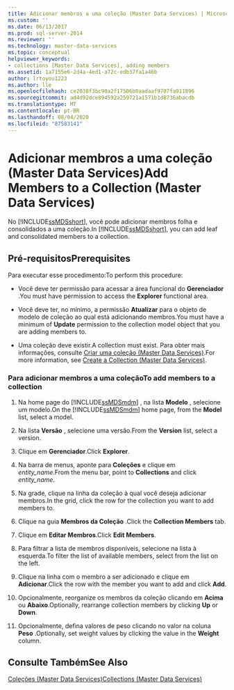 ```yaml
---
title: Adicionar membros a uma coleção (Master Data Services) | Microsoft Docs
ms.custom: ''
ms.date: 06/13/2017
ms.prod: sql-server-2014
ms.reviewer: ''
ms.technology: master-data-services
ms.topic: conceptual
helpviewer_keywords:
- collections [Master Data Services], adding members
ms.assetid: 1a7155e6-2d4a-4ed1-a72c-edb37fa1a46b
author: lrtoyou1223
ms.author: lle
ms.openlocfilehash: ce2038f3bc90a2f17506b0aadaaf9707fa911896
ms.sourcegitcommit: ad4d92dce894592a259721a1571b1d8736abacdb
ms.translationtype: MT
ms.contentlocale: pt-BR
ms.lasthandoff: 08/04/2020
ms.locfileid: "87583141"
---
```

# <a name="add-members-to-a-collection-master-data-services"></a><span data-ttu-id="d167f-102">Adicionar membros a uma coleção (Master Data Services)</span><span class="sxs-lookup"><span data-stu-id="d167f-102">Add Members to a Collection (Master Data Services)</span></span>
  <span data-ttu-id="d167f-103">No [!INCLUDE[ssMDSshort](../includes/ssmdsshort-md.md)], você pode adicionar membros folha e consolidados a uma coleção.</span><span class="sxs-lookup"><span data-stu-id="d167f-103">In [!INCLUDE[ssMDSshort](../includes/ssmdsshort-md.md)], you can add leaf and consolidated members to a collection.</span></span>  
  
## <a name="prerequisites"></a><span data-ttu-id="d167f-104">Pré-requisitos</span><span class="sxs-lookup"><span data-stu-id="d167f-104">Prerequisites</span></span>  
 <span data-ttu-id="d167f-105">Para executar esse procedimento:</span><span class="sxs-lookup"><span data-stu-id="d167f-105">To perform this procedure:</span></span>  
  
-   <span data-ttu-id="d167f-106">Você deve ter permissão para acessar a área funcional do **Gerenciador** .</span><span class="sxs-lookup"><span data-stu-id="d167f-106">You must have permission to access the **Explorer** functional area.</span></span>  
  
-   <span data-ttu-id="d167f-107">Você deve ter, no mínimo, a permissão **Atualizar** para o objeto de modelo de coleção ao qual está adicionando membros.</span><span class="sxs-lookup"><span data-stu-id="d167f-107">You must have a minimum of **Update** permission to the collection model object that you are adding members to.</span></span>  
  
-   <span data-ttu-id="d167f-108">Uma coleção deve existir.</span><span class="sxs-lookup"><span data-stu-id="d167f-108">A collection must exist.</span></span> <span data-ttu-id="d167f-109">Para obter mais informações, consulte [Criar uma coleção &#40;Master Data Services&#41;](create-a-collection-master-data-services.md).</span><span class="sxs-lookup"><span data-stu-id="d167f-109">For more information, see [Create a Collection &#40;Master Data Services&#41;](create-a-collection-master-data-services.md).</span></span>  
  
### <a name="to-add-members-to-a-collection"></a><span data-ttu-id="d167f-110">Para adicionar membros a uma coleção</span><span class="sxs-lookup"><span data-stu-id="d167f-110">To add members to a collection</span></span>  
  
1.  <span data-ttu-id="d167f-111">Na home page do [!INCLUDE[ssMDSmdm](../includes/ssmdsmdm-md.md)] , na lista **Modelo** , selecione um modelo.</span><span class="sxs-lookup"><span data-stu-id="d167f-111">On the [!INCLUDE[ssMDSmdm](../includes/ssmdsmdm-md.md)] home page, from the **Model** list, select a model.</span></span>  
  
2.  <span data-ttu-id="d167f-112">Na lista **Versão** , selecione uma versão.</span><span class="sxs-lookup"><span data-stu-id="d167f-112">From the **Version** list, select a version.</span></span>  
  
3.  <span data-ttu-id="d167f-113">Clique em **Gerenciador**.</span><span class="sxs-lookup"><span data-stu-id="d167f-113">Click **Explorer**.</span></span>  
  
4.  <span data-ttu-id="d167f-114">Na barra de menus, aponte para **Coleções** e clique em *entity_name*.</span><span class="sxs-lookup"><span data-stu-id="d167f-114">From the menu bar, point to **Collections** and click *entity_name*.</span></span>  
  
5.  <span data-ttu-id="d167f-115">Na grade, clique na linha da coleção à qual você deseja adicionar membros.</span><span class="sxs-lookup"><span data-stu-id="d167f-115">In the grid, click the row for the collection you want to add members to.</span></span>  
  
6.  <span data-ttu-id="d167f-116">Clique na guia **Membros da Coleção** .</span><span class="sxs-lookup"><span data-stu-id="d167f-116">Click the **Collection Members** tab.</span></span>  
  
7.  <span data-ttu-id="d167f-117">Clique em **Editar Membros**.</span><span class="sxs-lookup"><span data-stu-id="d167f-117">Click **Edit Members**.</span></span>  
  
8.  <span data-ttu-id="d167f-118">Para filtrar a lista de membros disponíveis, selecione na lista à esquerda.</span><span class="sxs-lookup"><span data-stu-id="d167f-118">To filter the list of available members, select from the list on the left.</span></span>  
  
9. <span data-ttu-id="d167f-119">Clique na linha com o membro a ser adicionado e clique em **Adicionar**.</span><span class="sxs-lookup"><span data-stu-id="d167f-119">Click the row with the member you want to add and click **Add**.</span></span>  
  
10. <span data-ttu-id="d167f-120">Opcionalmente, reorganize os membros da coleção clicando em **Acima** ou **Abaixo**.</span><span class="sxs-lookup"><span data-stu-id="d167f-120">Optionally, rearrange collection members by clicking **Up** or **Down**.</span></span>  
  
11. <span data-ttu-id="d167f-121">Opcionalmente, defina valores de peso clicando no valor na coluna **Peso** .</span><span class="sxs-lookup"><span data-stu-id="d167f-121">Optionally, set weight values by clicking the value in the **Weight** column.</span></span>  
  
## <a name="see-also"></a><span data-ttu-id="d167f-122">Consulte Também</span><span class="sxs-lookup"><span data-stu-id="d167f-122">See Also</span></span>  
 [<span data-ttu-id="d167f-123">Coleções &#40;Master Data Services&#41;</span><span class="sxs-lookup"><span data-stu-id="d167f-123">Collections &#40;Master Data Services&#41;</span></span>](../../2014/master-data-services/collections-master-data-services.md)  
  
  
